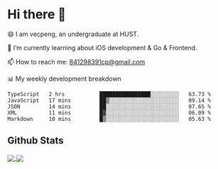 
# Hi there 👋
😄 I am vecpeng, an undergraduate at HUST.

🌱 I’m currently learning about iOS development & Go & Frontend.

📫 How to reach me: 841298391cp@gmail.com

📊 My weekly development breakdown
<!--START_SECTION:waka-->

```text
TypeScript   2 hrs           ████████████████░░░░░░░░░   63.73 %
JavaScript   17 mins         ██▒░░░░░░░░░░░░░░░░░░░░░░   09.14 %
JSON         14 mins         ██░░░░░░░░░░░░░░░░░░░░░░░   07.65 %
XML          11 mins         █▓░░░░░░░░░░░░░░░░░░░░░░░   06.09 %
Markdown     10 mins         █▒░░░░░░░░░░░░░░░░░░░░░░░   05.63 %
```

<!--END_SECTION:waka-->

## Github Stats
<a href="https://github.com/anuraghazra/github-readme-stats">
  <img align="center" src="https://github-readme-stats.vercel.app/api?username=vecpeng&count_private=true&hide=stars" />
</a>
<a href="https://github.com/anuraghazra/convoychat">
  <img align="center" src="https://github-readme-stats.vercel.app/api/top-langs/?username=vecpeng&layout=compact" />
</a>
